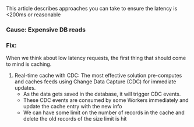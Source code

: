 This article describes approaches you can take to ensure the latency is <200ms or reasonable

### Cause: Expensive DB reads
### Fix:
When we think about low latency requests, the first thing that should come to mind is caching.
1. Real-time cache with CDC: The most effective solution pre-computes and caches feeds using Change Data Capture (CDC) for immediate updates.
   - As the data gets saved in the database, it will trigger CDC events.
   - These CDC events are consumed by some Workers immediately and update the cache entry with the new info
   - We can have some limit on the number of records in the cache and delete the old records of the size limit is hit

